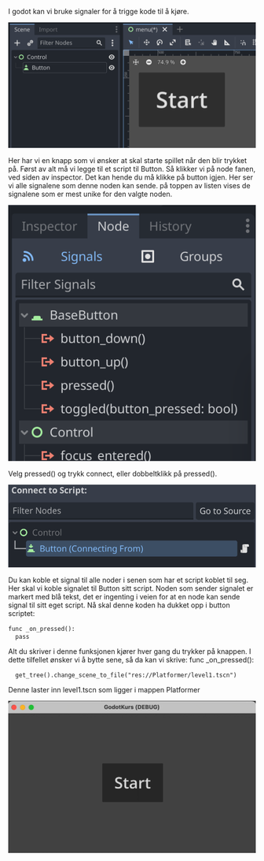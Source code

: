 I godot kan vi bruke signaler for å trigge kode til å kjøre.

![](../media/7_signal2.png)

Her har vi en knapp som vi ønsker at skal starte spillet når den blir trykket på. Først av alt må vi legge til et script til Button.
Så klikker vi på node fanen, ved siden av inspector. Det kan hende du må klikke på button igjen. Her ser vi alle signalene som denne noden kan sende. på toppen av listen vises de signalene som er mest unike for den valgte noden.

![](../media/7_signal3.png)

Velg pressed() og trykk connect, eller dobbeltklikk på pressed().

![](../media/7_signal4.png)

Du kan koble et signal til alle noder i senen som har et script koblet til seg. Her skal vi koble signalet til Button sitt script. Noden som sender signalet er markert med blå tekst, det er ingenting i veien for at en node kan sende signal til sitt eget script.
Nå skal denne koden ha dukket opp i button scriptet:
```gdscript
func _on_pressed():
  pass
```
Alt du skriver i denne funksjonen kjører hver gang du trykker på knappen. I dette tilfellet ønsker vi å bytte sene, så da kan vi skrive:
func _on_pressed():
```gdscript
  get_tree().change_scene_to_file("res://Platformer/level1.tscn")
```

Denne laster inn level1.tscn som ligger i mappen Platformer

![](../media/7_signal1.gif)

